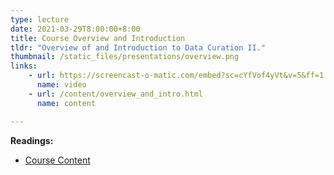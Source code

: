 ```yaml
---
type: lecture
date: 2021-03-29T8:00:00+8:00
title: Course Overview and Introduction
tldr: "Overview of and Introduction to Data Curation II."
thumbnail: /static_files/presentations/overview.png
links: 
    - url: https://screencast-o-matic.com/embed?sc=cYfVof4yVt&v=5&ff=1
      name: video
    - url: /content/overview_and_intro.html
      name: content

---
```

**Readings:**
- [Course Content](https://norlab.github.io/LIS-546-SPR2021/content/overview_and_intro.html)


